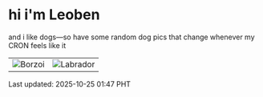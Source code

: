 # hi i'm Leoben

and i like dogs—so have some random dog pics that change whenever my CRON feels like it

|  |  |
|--------|----------|
| ![Borzoi](https://random-dog-vercel.vercel.app/api/random-borzoi?v=1761328062) | ![Labrador](https://random-dog-vercel.vercel.app/api/random-labrador?v=1761328062) |

Last updated: 2025-10-25 01:47 PHT
